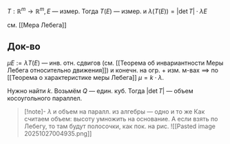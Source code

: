 $T:\mathbb{R}^{m}\to \mathbb{R}^{m}, E$ — измер. Тогда $T(E)$ — измер. и $\lambda(T(E))=\lvert \det T \rvert\cdot\lambda E$

см. [[Мера Лебега]]
## Док-во

$\mu E:=\lambda T(E)$ — инв. отн. сдвигов (см. [[Теорема об инвариантности Меры Лебега относительно движения]]) и конечн. на огр. + изм. м-вах $\implies$ по [[Теорема о характеристике меры Лебега]] $\mu=k\cdot\lambda$.

Нужно найти $k$. Возьмём $Q$ — един. куб. Тогда $\lvert \det T \rvert$ — объем косоугольного параллел.

>[!note]- $\lambda$ и объем на паралл. из алгебры — одно и то же
> Как считаем объем: высоту умножить на основание. А если взять по Лебегу, то там будут полосочки, как пок. на рис.
> ![[Pasted image 20251027004935.png]]

